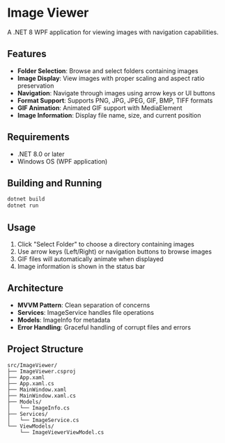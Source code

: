 # Image Viewer

A .NET 8 WPF application for viewing images with navigation capabilities.

## Features

- **Folder Selection**: Browse and select folders containing images
- **Image Display**: View images with proper scaling and aspect ratio preservation
- **Navigation**: Navigate through images using arrow keys or UI buttons
- **Format Support**: Supports PNG, JPG, JPEG, GIF, BMP, TIFF formats
- **GIF Animation**: Animated GIF support with MediaElement
- **Image Information**: Display file name, size, and current position

## Requirements

- .NET 8.0 or later
- Windows OS (WPF application)

## Building and Running

```bash
dotnet build
dotnet run
```

## Usage

1. Click "Select Folder" to choose a directory containing images
2. Use arrow keys (Left/Right) or navigation buttons to browse images
3. GIF files will automatically animate when displayed
4. Image information is shown in the status bar

## Architecture

- **MVVM Pattern**: Clean separation of concerns
- **Services**: ImageService handles file operations
- **Models**: ImageInfo for metadata
- **Error Handling**: Graceful handling of corrupt files and errors

## Project Structure

```
src/ImageViewer/
├── ImageViewer.csproj
├── App.xaml
├── App.xaml.cs
├── MainWindow.xaml
├── MainWindow.xaml.cs
├── Models/
│   └── ImageInfo.cs
├── Services/
│   └── ImageService.cs
└── ViewModels/
    └── ImageViewerViewModel.cs
```